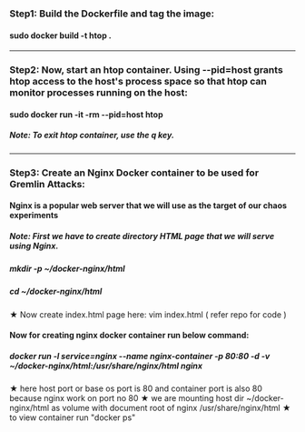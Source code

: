 ### Step1: Build the Dockerfile and tag the image:

#### sudo docker build -t htop .
----------------------------------------------------------------------------------------------------------------------------------------------------------------
### Step2: Now, start an htop container. Using --pid=host grants htop access to the host's process space so that htop can monitor processes running on the host:

#### sudo docker run -it -rm --pid=host htop

##### Note: To exit htop container, use the q key.
----------------------------------------------------------------------------------------------------------------------------------------------------------------
### Step3: Create an Nginx Docker container to be used for Gremlin Attacks:

#### Nginx is a popular web server that we will use as the target of our chaos experiments

##### Note: First we have to create directory HTML page that we will serve using Nginx.
##### mkdir -p ~/docker-nginx/html
##### cd ~/docker-nginx/html

★ Now create index.html page here: vim index.html ( refer repo for code )

#### Now for creating nginx docker container run below command:

##### docker run -l service=nginx --name nginx-container -p 80:80 -d -v ~/docker-nginx/html:/usr/share/nginx/html nginx

★ here host port or base os port is 80 and container port is also 80 because nginx work on port no 80
★ we are mounting host dir ~/docker-nginx/html as volume with document root of nginx /usr/share/nginx/html 
★ to view container run "docker ps"




